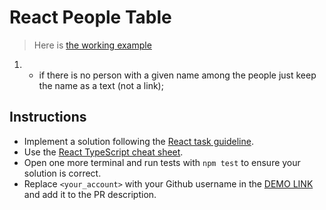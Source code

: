 # React People Table

> Here is [the working example](https://mate-academy.github.io/react_people-table-basics/)

<!-- Implement the `App` with 2 pages and ability to select a person in the table. -->

<!-- 1. Create the `HomePage` available at `/` with just a title `Home Page`
1. Create the `PeoplePage` available at `/people` with a title `People Page` -->
<!-- 1. Use [Navigate](https://reactrouter.com/docs/en/v6/components/navigate) component to redirect from `/home` to `/`;
    - add `replace` attribute not to save `/home` URL in the [browser history](https://reactrouter.com/en/main/start/tutorial#managing-the-history-stack) and avoid navigation loop when you press browser `Go back` button. -->
<!-- 1. Implement `NotFoundPage` with a title `Page not found` that is shown for all the other URLs; -->
<!-- 1. Add the `Navbar` with 2 links `Home` and `People`. Active one should have the `has-background-grey-lighter` class; -->
<!-- 1. Use `HashRouter` to be able to share a link to any page on Github pages; -->
<!-- 1. Fetch `people` from [the API](https://mate-academy.github.io/react_people-table/api/people.json) when `PeoplePage` is opened; -->
<!-- 1. Pass `people` to `PeopleTable` component and render as a table (see the given markup); -->
1.
    <!-- - Make each name in the table a link a to `/people/:slug` (including mother and father) -->
    <!-- - create the `<PersonLink person={person} />` and use it for all existing people; -->
    <!-- - add the `has-text-danger` class for women names; -->
    - if there is no person with a given name among the people just keep the name as a text (not a link);
    <!-- - if the motherName or fatherName is empty put `-` to the table -->
<!-- 1. Highlight the row of the selected person with the `has-background-warning` class; -->

## Instructions

- Implement a solution following the [React task guideline](https://github.com/mate-academy/react_task-guideline#react-tasks-guideline).
- Use the [React TypeScript cheat sheet](https://mate-academy.github.io/fe-program/js/extra/react-typescript).
- Open one more terminal and run tests with `npm test` to ensure your solution is correct.
- Replace `<your_account>` with your Github username in the [DEMO LINK](https://<your_account>.github.io/react_people-table-basics/) and add it to the PR description.
